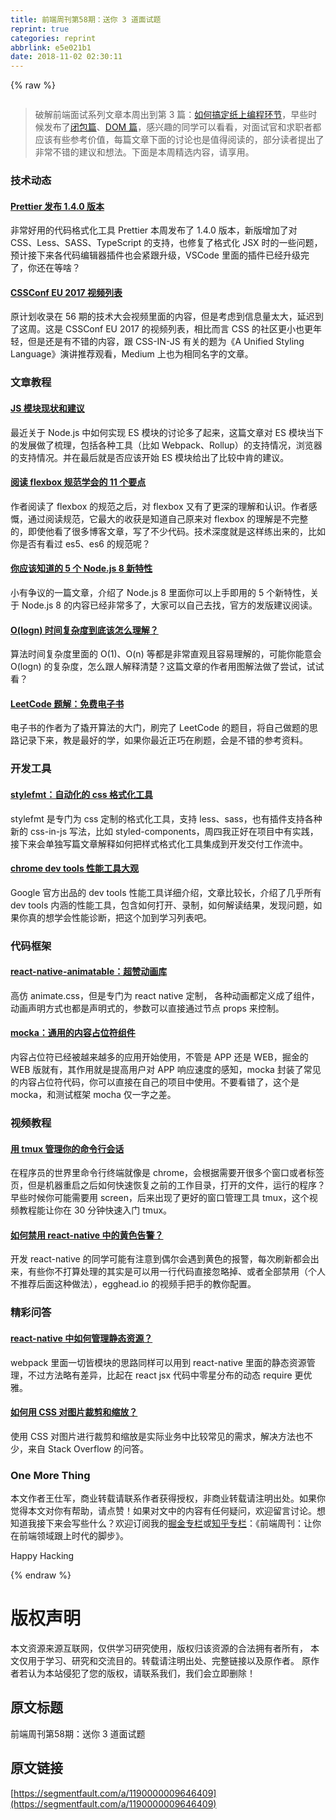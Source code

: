 ```yaml
---
title: 前端周刊第58期：送你 3 道面试题
reprint: true
categories: reprint
abbrlink: e5e021b1
date: 2018-11-02 02:30:11
---
```


{% raw %}
<p><span class="img-wrap"><img data-src="/img/remote/1460000009646412" src="https://static.alili.tech/img/remote/1460000009646412" alt="" title="" style="cursor:pointer;display:inline"></span></p><blockquote><p>&#x7834;&#x89E3;&#x524D;&#x7AEF;&#x9762;&#x8BD5;&#x7CFB;&#x5217;&#x6587;&#x7AE0;&#x672C;&#x5468;&#x51FA;&#x5230;&#x7B2C; 3 &#x7BC7;&#xFF1A;<a href="https://zhuanlan.zhihu.com/p/27172276" rel="nofollow noreferrer" target="_blank">&#x5982;&#x4F55;&#x641E;&#x5B9A;&#x7EB8;&#x4E0A;&#x7F16;&#x7A0B;&#x73AF;&#x8282;</a>&#xFF0C;&#x65E9;&#x4E9B;&#x65F6;&#x5019;&#x53D1;&#x5E03;&#x4E86;<a href="https://zhuanlan.zhihu.com/p/25855075" rel="nofollow noreferrer" target="_blank">&#x95ED;&#x5305;&#x7BC7;</a>&#x3001;<a href="https://zhuanlan.zhihu.com/p/26420034" rel="nofollow noreferrer" target="_blank">DOM &#x7BC7;</a>&#xFF0C;&#x611F;&#x5174;&#x8DA3;&#x7684;&#x540C;&#x5B66;&#x53EF;&#x4EE5;&#x770B;&#x770B;&#xFF0C;&#x5BF9;&#x9762;&#x8BD5;&#x5B98;&#x548C;&#x6C42;&#x804C;&#x8005;&#x90FD;&#x5E94;&#x8BE5;&#x6709;&#x4E9B;&#x53C2;&#x8003;&#x4EF7;&#x503C;&#xFF0C;&#x6BCF;&#x7BC7;&#x6587;&#x7AE0;&#x4E0B;&#x9762;&#x7684;&#x8BA8;&#x8BBA;&#x4E5F;&#x662F;&#x503C;&#x5F97;&#x9605;&#x8BFB;&#x7684;&#xFF0C;&#x90E8;&#x5206;&#x8BFB;&#x8005;&#x63D0;&#x51FA;&#x4E86;&#x975E;&#x5E38;&#x4E0D;&#x9519;&#x7684;&#x5EFA;&#x8BAE;&#x548C;&#x60F3;&#x6CD5;&#x3002;&#x4E0B;&#x9762;&#x662F;&#x672C;&#x5468;&#x7CBE;&#x9009;&#x5185;&#x5BB9;&#xFF0C;&#x8BF7;&#x4EAB;&#x7528;&#x3002;</p></blockquote><h3 id="articleHeader0">&#x6280;&#x672F;&#x52A8;&#x6001;</h3><h4><a href="https://github.com/prettier/prettier/releases/tag/1.4.0" rel="nofollow noreferrer" target="_blank">Prettier &#x53D1;&#x5E03; 1.4.0 &#x7248;&#x672C;</a></h4><p>&#x975E;&#x5E38;&#x597D;&#x7528;&#x7684;&#x4EE3;&#x7801;&#x683C;&#x5F0F;&#x5316;&#x5DE5;&#x5177; Prettier &#x672C;&#x5468;&#x53D1;&#x5E03;&#x4E86; 1.4.0 &#x7248;&#x672C;&#xFF0C;&#x65B0;&#x7248;&#x589E;&#x52A0;&#x4E86;&#x5BF9; CSS&#x3001;Less&#x3001;SASS&#x3001;TypeScript &#x7684;&#x652F;&#x6301;&#xFF0C;&#x4E5F;&#x4FEE;&#x590D;&#x4E86;&#x683C;&#x5F0F;&#x5316; JSX &#x65F6;&#x7684;&#x4E00;&#x4E9B;&#x95EE;&#x9898;&#xFF0C;&#x9884;&#x8BA1;&#x63A5;&#x4E0B;&#x6765;&#x5404;&#x4EE3;&#x7801;&#x7F16;&#x8F91;&#x5668;&#x63D2;&#x4EF6;&#x4E5F;&#x4F1A;&#x7D27;&#x8DDF;&#x5347;&#x7EA7;&#xFF0C;VSCode &#x91CC;&#x9762;&#x7684;&#x63D2;&#x4EF6;&#x5DF2;&#x7ECF;&#x5347;&#x7EA7;&#x5B8C;&#x4E86;&#xFF0C;&#x4F60;&#x8FD8;&#x5728;&#x7B49;&#x5565;&#xFF1F;</p><h4><a href="https://www.youtube.com/watch?v=-9lhH72KlKY&amp;list=PL37ZVnwpeshF0XmpjKBJ3-0kvr3b5ZpJR" rel="nofollow noreferrer" target="_blank">CSSConf EU 2017 &#x89C6;&#x9891;&#x5217;&#x8868;</a></h4><p>&#x539F;&#x8BA1;&#x5212;&#x6536;&#x5F55;&#x5728; 56 &#x671F;&#x7684;&#x6280;&#x672F;&#x5927;&#x4F1A;&#x89C6;&#x9891;&#x91CC;&#x9762;&#x7684;&#x5185;&#x5BB9;&#xFF0C;&#x4F46;&#x662F;&#x8003;&#x8651;&#x5230;&#x4FE1;&#x606F;&#x91CF;&#x592A;&#x5927;&#xFF0C;&#x5EF6;&#x8FDF;&#x5230;&#x4E86;&#x8FD9;&#x5468;&#x3002;&#x8FD9;&#x662F; CSSConf EU 2017 &#x7684;&#x89C6;&#x9891;&#x5217;&#x8868;&#xFF0C;&#x76F8;&#x6BD4;&#x800C;&#x8A00; CSS &#x7684;&#x793E;&#x533A;&#x66F4;&#x5C0F;&#x4E5F;&#x66F4;&#x5E74;&#x8F7B;&#xFF0C;&#x4F46;&#x662F;&#x8FD8;&#x662F;&#x6709;&#x4E0D;&#x9519;&#x7684;&#x5185;&#x5BB9;&#xFF0C;&#x8DDF; CSS-IN-JS &#x6709;&#x5173;&#x7684;&#x9898;&#x4E3A;&#x300A;A Unified Styling Language&#x300B;&#x6F14;&#x8BB2;&#x63A8;&#x8350;&#x89C2;&#x770B;&#xFF0C;Medium &#x4E0A;&#x4E5F;&#x4E3A;&#x76F8;&#x540C;&#x540D;&#x5B57;&#x7684;&#x6587;&#x7AE0;&#x3002;</p><h3 id="articleHeader1">&#x6587;&#x7AE0;&#x6559;&#x7A0B;</h3><h4><a href="https://medium.com/webpack/the-state-of-javascript-modules-4636d1774358" rel="nofollow noreferrer" target="_blank">JS &#x6A21;&#x5757;&#x73B0;&#x72B6;&#x548C;&#x5EFA;&#x8BAE;</a></h4><p>&#x6700;&#x8FD1;&#x5173;&#x4E8E; Node.js &#x4E2D;&#x5982;&#x4F55;&#x5B9E;&#x73B0; ES &#x6A21;&#x5757;&#x7684;&#x8BA8;&#x8BBA;&#x591A;&#x4E86;&#x8D77;&#x6765;&#xFF0C;&#x8FD9;&#x7BC7;&#x6587;&#x7AE0;&#x5BF9; ES &#x6A21;&#x5757;&#x5F53;&#x4E0B;&#x7684;&#x53D1;&#x5C55;&#x505A;&#x4E86;&#x68B3;&#x7406;&#xFF0C;&#x5305;&#x62EC;&#x5404;&#x79CD;&#x5DE5;&#x5177;&#xFF08;&#x6BD4;&#x5982; Webpack&#x3001;Rollup&#xFF09;&#x7684;&#x652F;&#x6301;&#x60C5;&#x51B5;&#xFF0C;&#x6D4F;&#x89C8;&#x5668;&#x7684;&#x652F;&#x6301;&#x60C5;&#x51B5;&#x3002;&#x5E76;&#x5728;&#x6700;&#x540E;&#x5C31;&#x662F;&#x5426;&#x5E94;&#x8BE5;&#x5F00;&#x59CB; ES &#x6A21;&#x5757;&#x7ED9;&#x51FA;&#x4E86;&#x6BD4;&#x8F83;&#x4E2D;&#x80AF;&#x7684;&#x5EFA;&#x8BAE;&#x3002;</p><h4><a href="https://hackernoon.com/11-things-i-learned-reading-the-flexbox-spec-5f0c799c776b" rel="nofollow noreferrer" target="_blank">&#x9605;&#x8BFB; flexbox &#x89C4;&#x8303;&#x5B66;&#x4F1A;&#x7684; 11 &#x4E2A;&#x8981;&#x70B9;</a></h4><p>&#x4F5C;&#x8005;&#x9605;&#x8BFB;&#x4E86; flexbox &#x7684;&#x89C4;&#x8303;&#x4E4B;&#x540E;&#xFF0C;&#x5BF9; flexbox &#x53C8;&#x6709;&#x4E86;&#x66F4;&#x6DF1;&#x7684;&#x7406;&#x89E3;&#x548C;&#x8BA4;&#x8BC6;&#x3002;&#x4F5C;&#x8005;&#x611F;&#x6168;&#xFF0C;&#x901A;&#x8FC7;&#x9605;&#x8BFB;&#x89C4;&#x8303;&#xFF0C;&#x5B83;&#x6700;&#x5927;&#x7684;&#x6536;&#x83B7;&#x662F;&#x77E5;&#x9053;&#x81EA;&#x5DF1;&#x539F;&#x6765;&#x5BF9; flexbox &#x7684;&#x7406;&#x89E3;&#x662F;&#x4E0D;&#x5B8C;&#x6574;&#x7684;&#xFF0C;&#x5373;&#x4F7F;&#x4ED6;&#x770B;&#x4E86;&#x5F88;&#x591A;&#x535A;&#x5BA2;&#x6587;&#x7AE0;&#xFF0C;&#x5199;&#x4E86;&#x4E0D;&#x5C11;&#x4EE3;&#x7801;&#x3002;&#x6280;&#x672F;&#x6DF1;&#x5EA6;&#x5C31;&#x662F;&#x8FD9;&#x6837;&#x7EC3;&#x51FA;&#x6765;&#x7684;&#xFF0C;&#x6BD4;&#x5982;&#x4F60;&#x662F;&#x5426;&#x6709;&#x770B;&#x8FC7; es5&#x3001;es6 &#x7684;&#x89C4;&#x8303;&#x5462;&#xFF1F;</p><h4><a href="http://codingsans.com/blog/node-8" rel="nofollow noreferrer" target="_blank">&#x4F60;&#x5E94;&#x8BE5;&#x77E5;&#x9053;&#x7684; 5 &#x4E2A; Node.js 8 &#x65B0;&#x7279;&#x6027;</a></h4><p>&#x5C0F;&#x6709;&#x4E89;&#x8BAE;&#x7684;&#x4E00;&#x7BC7;&#x6587;&#x7AE0;&#xFF0C;&#x4ECB;&#x7ECD;&#x4E86; Node.js 8 &#x91CC;&#x9762;&#x4F60;&#x53EF;&#x4EE5;&#x4E0A;&#x624B;&#x5373;&#x7528;&#x7684; 5 &#x4E2A;&#x65B0;&#x7279;&#x6027;&#xFF0C;&#x5173;&#x4E8E; Node.js 8 &#x7684;&#x5185;&#x5BB9;&#x5DF2;&#x7ECF;&#x975E;&#x5E38;&#x591A;&#x4E86;&#xFF0C;&#x5927;&#x5BB6;&#x53EF;&#x4EE5;&#x81EA;&#x5DF1;&#x53BB;&#x627E;&#xFF0C;&#x5B98;&#x65B9;&#x7684;&#x53D1;&#x7248;&#x5EFA;&#x8BAE;&#x9605;&#x8BFB;&#x3002;</p><h4><a href="https://hackernoon.com/what-does-the-time-complexity-o-log-n-actually-mean-45f94bb5bfbf" rel="nofollow noreferrer" target="_blank">O(logn) &#x65F6;&#x95F4;&#x590D;&#x6742;&#x5EA6;&#x5230;&#x5E95;&#x8BE5;&#x600E;&#x4E48;&#x7406;&#x89E3;&#xFF1F;</a></h4><p>&#x7B97;&#x6CD5;&#x65F6;&#x95F4;&#x590D;&#x6742;&#x5EA6;&#x91CC;&#x9762;&#x7684; O(1)&#x3001;O(n) &#x7B49;&#x90FD;&#x662F;&#x975E;&#x5E38;&#x76F4;&#x89C2;&#x4E14;&#x5BB9;&#x6613;&#x7406;&#x89E3;&#x7684;&#xFF0C;&#x53EF;&#x80FD;&#x4F60;&#x80FD;&#x610F;&#x4F1A; O(logn) &#x7684;&#x590D;&#x6742;&#x5EA6;&#xFF0C;&#x600E;&#x4E48;&#x8DDF;&#x4EBA;&#x89E3;&#x91CA;&#x6E05;&#x695A;&#xFF1F;&#x8FD9;&#x7BC7;&#x6587;&#x7AE0;&#x7684;&#x4F5C;&#x8005;&#x7528;&#x56FE;&#x89E3;&#x6CD5;&#x505A;&#x4E86;&#x5C1D;&#x8BD5;&#xFF0C;&#x8BD5;&#x8BD5;&#x770B;&#xFF1F;</p><h4><a href="https://www.gitbook.com/book/siddontang/leetcode-solution/details" rel="nofollow noreferrer" target="_blank">LeetCode &#x9898;&#x89E3;&#xFF1A;&#x514D;&#x8D39;&#x7535;&#x5B50;&#x4E66;</a></h4><p>&#x7535;&#x5B50;&#x4E66;&#x7684;&#x4F5C;&#x8005;&#x4E3A;&#x4E86;&#x64AC;&#x5F00;&#x7B97;&#x6CD5;&#x7684;&#x5927;&#x95E8;&#xFF0C;&#x5237;&#x5B8C;&#x4E86; LeetCode &#x7684;&#x9898;&#x76EE;&#xFF0C;&#x5C06;&#x81EA;&#x5DF1;&#x505A;&#x9898;&#x7684;&#x601D;&#x8DEF;&#x8BB0;&#x5F55;&#x4E0B;&#x6765;&#xFF0C;&#x6559;&#x662F;&#x6700;&#x597D;&#x7684;&#x5B66;&#xFF0C;&#x5982;&#x679C;&#x4F60;&#x6700;&#x8FD1;&#x6B63;&#x5DE7;&#x5728;&#x5237;&#x9898;&#xFF0C;&#x4F1A;&#x662F;&#x4E0D;&#x9519;&#x7684;&#x53C2;&#x8003;&#x8D44;&#x6599;&#x3002;</p><h3 id="articleHeader2">&#x5F00;&#x53D1;&#x5DE5;&#x5177;</h3><h4><a href="https://github.com/morishitter/stylefmt" rel="nofollow noreferrer" target="_blank">stylefmt&#xFF1A;&#x81EA;&#x52A8;&#x5316;&#x7684; css &#x683C;&#x5F0F;&#x5316;&#x5DE5;&#x5177;</a></h4><p>stylefmt &#x662F;&#x4E13;&#x95E8;&#x4E3A; css &#x5B9A;&#x5236;&#x7684;&#x683C;&#x5F0F;&#x5316;&#x5DE5;&#x5177;&#xFF0C;&#x652F;&#x6301; less&#x3001;sass&#xFF0C;&#x4E5F;&#x6709;&#x63D2;&#x4EF6;&#x652F;&#x6301;&#x5404;&#x79CD;&#x65B0;&#x7684; css-in-js &#x5199;&#x6CD5;&#xFF0C;&#x6BD4;&#x5982; styled-components&#xFF0C;&#x5468;&#x56DB;&#x6211;&#x6B63;&#x597D;&#x5728;&#x9879;&#x76EE;&#x4E2D;&#x6709;&#x5B9E;&#x8DF5;&#xFF0C;&#x63A5;&#x4E0B;&#x6765;&#x4F1A;&#x5355;&#x72EC;&#x5199;&#x7BC7;&#x6587;&#x7AE0;&#x89E3;&#x91CA;&#x5982;&#x4F55;&#x628A;&#x6837;&#x5F0F;&#x683C;&#x5F0F;&#x5316;&#x5DE5;&#x5177;&#x96C6;&#x6210;&#x5230;&#x5F00;&#x53D1;&#x4EA4;&#x4ED8;&#x5DE5;&#x4F5C;&#x6D41;&#x4E2D;&#x3002;</p><h4><a href="https://developers.google.com/web/tools/chrome-devtools/evaluate-performance/reference" rel="nofollow noreferrer" target="_blank">chrome dev tools &#x6027;&#x80FD;&#x5DE5;&#x5177;&#x5927;&#x89C2;</a></h4><p>Google &#x5B98;&#x65B9;&#x51FA;&#x54C1;&#x7684; dev tools &#x6027;&#x80FD;&#x5DE5;&#x5177;&#x8BE6;&#x7EC6;&#x4ECB;&#x7ECD;&#xFF0C;&#x6587;&#x7AE0;&#x6BD4;&#x8F83;&#x957F;&#xFF0C;&#x4ECB;&#x7ECD;&#x4E86;&#x51E0;&#x4E4E;&#x6240;&#x6709; dev tools &#x5185;&#x6DB5;&#x7684;&#x6027;&#x80FD;&#x5DE5;&#x5177;&#xFF0C;&#x5305;&#x542B;&#x5982;&#x4F55;&#x6253;&#x5F00;&#x3001;&#x5F55;&#x5236;&#xFF0C;&#x5982;&#x4F55;&#x89E3;&#x8BFB;&#x7ED3;&#x679C;&#xFF0C;&#x53D1;&#x73B0;&#x95EE;&#x9898;&#xFF0C;&#x5982;&#x679C;&#x4F60;&#x771F;&#x7684;&#x60F3;&#x5B66;&#x4F1A;&#x6027;&#x80FD;&#x8BCA;&#x65AD;&#xFF0C;&#x628A;&#x8FD9;&#x4E2A;&#x52A0;&#x5230;&#x5B66;&#x4E60;&#x5217;&#x8868;&#x5427;&#x3002;</p><h3 id="articleHeader3">&#x4EE3;&#x7801;&#x6846;&#x67B6;</h3><h4><a href="https://github.com/oblador/react-native-animatable" rel="nofollow noreferrer" target="_blank">react-native-animatable&#xFF1A;&#x8D85;&#x8D5E;&#x52A8;&#x753B;&#x5E93;</a></h4><p>&#x9AD8;&#x4EFF; animate.css&#xFF0C;&#x4F46;&#x662F;&#x4E13;&#x95E8;&#x4E3A; react native &#x5B9A;&#x5236;&#xFF0C; &#x5404;&#x79CD;&#x52A8;&#x753B;&#x90FD;&#x5B9A;&#x4E49;&#x6210;&#x4E86;&#x7EC4;&#x4EF6;&#xFF0C;&#x52A8;&#x753B;&#x58F0;&#x660E;&#x65B9;&#x5F0F;&#x4E5F;&#x90FD;&#x662F;&#x58F0;&#x660E;&#x5F0F;&#x7684;&#xFF0C;&#x53C2;&#x6570;&#x53EF;&#x4EE5;&#x76F4;&#x63A5;&#x901A;&#x8FC7;&#x8282;&#x70B9; props &#x6765;&#x63A7;&#x5236;&#x3002;</p><h4><a href="https://github.com/Chalarangelo/mocka?utm_campaign=explore-email&amp;utm_medium=email&amp;utm_source=newsletter&amp;utm_term=weekly" rel="nofollow noreferrer" target="_blank">mocka&#xFF1A;&#x901A;&#x7528;&#x7684;&#x5185;&#x5BB9;&#x5360;&#x4F4D;&#x7B26;&#x7EC4;&#x4EF6;</a></h4><p>&#x5185;&#x5BB9;&#x5360;&#x4F4D;&#x7B26;&#x5DF2;&#x7ECF;&#x88AB;&#x8D8A;&#x6765;&#x8D8A;&#x591A;&#x7684;&#x5E94;&#x7528;&#x5F00;&#x59CB;&#x4F7F;&#x7528;&#xFF0C;&#x4E0D;&#x7BA1;&#x662F; APP &#x8FD8;&#x662F; WEB&#xFF0C;&#x6398;&#x91D1;&#x7684; WEB &#x7248;&#x5C31;&#x6709;&#xFF0C;&#x5176;&#x4F5C;&#x7528;&#x5C31;&#x662F;&#x63D0;&#x9AD8;&#x7528;&#x6237;&#x5BF9; APP &#x54CD;&#x5E94;&#x901F;&#x5EA6;&#x7684;&#x611F;&#x77E5;&#xFF0C;mocka &#x5C01;&#x88C5;&#x4E86;&#x5E38;&#x89C1;&#x7684;&#x5185;&#x5BB9;&#x5360;&#x4F4D;&#x7B26;&#x4EE3;&#x7801;&#xFF0C;&#x4F60;&#x53EF;&#x4EE5;&#x76F4;&#x63A5;&#x5728;&#x81EA;&#x5DF1;&#x7684;&#x9879;&#x76EE;&#x4E2D;&#x4F7F;&#x7528;&#x3002;&#x4E0D;&#x8981;&#x770B;&#x9519;&#x4E86;&#xFF0C;&#x8FD9;&#x4E2A;&#x662F; mocka&#xFF0C;&#x548C;&#x6D4B;&#x8BD5;&#x6846;&#x67B6; mocha &#x4EC5;&#x4E00;&#x5B57;&#x4E4B;&#x5DEE;&#x3002;</p><h3 id="articleHeader4">&#x89C6;&#x9891;&#x6559;&#x7A0B;</h3><h4><a href="https://egghead.io/courses/wrangle-your-terminal-with-tmux" rel="nofollow noreferrer" target="_blank">&#x7528; tmux &#x7BA1;&#x7406;&#x4F60;&#x7684;&#x547D;&#x4EE4;&#x884C;&#x4F1A;&#x8BDD;</a></h4><p>&#x5728;&#x7A0B;&#x5E8F;&#x5458;&#x7684;&#x4E16;&#x754C;&#x91CC;&#x547D;&#x4EE4;&#x884C;&#x7EC8;&#x7AEF;&#x5C31;&#x50CF;&#x662F; chrome&#xFF0C;&#x4F1A;&#x6839;&#x636E;&#x9700;&#x8981;&#x5F00;&#x5F88;&#x591A;&#x4E2A;&#x7A97;&#x53E3;&#x6216;&#x8005;&#x6807;&#x7B7E;&#x9875;&#xFF0C;&#x4F46;&#x662F;&#x673A;&#x5668;&#x91CD;&#x542F;&#x4E4B;&#x540E;&#x5982;&#x4F55;&#x5FEB;&#x901F;&#x6062;&#x590D;&#x4E4B;&#x524D;&#x7684;&#x5DE5;&#x4F5C;&#x76EE;&#x5F55;&#xFF0C;&#x6253;&#x5F00;&#x7684;&#x6587;&#x4EF6;&#xFF0C;&#x8FD0;&#x884C;&#x7684;&#x7A0B;&#x5E8F;&#xFF1F;&#x65E9;&#x4E9B;&#x65F6;&#x5019;&#x4F60;&#x53EF;&#x80FD;&#x9700;&#x8981;&#x7528; screen&#xFF0C;&#x540E;&#x6765;&#x51FA;&#x73B0;&#x4E86;&#x66F4;&#x597D;&#x7684;&#x7A97;&#x53E3;&#x7BA1;&#x7406;&#x5DE5;&#x5177; tmux&#xFF0C;&#x8FD9;&#x4E2A;&#x89C6;&#x9891;&#x6559;&#x7A0B;&#x80FD;&#x8BA9;&#x4F60;&#x5728; 30 &#x5206;&#x949F;&#x5FEB;&#x901F;&#x5165;&#x95E8; tmux&#x3002;</p><h4><a href="https://egghead.io/lessons/react-disable-and-ignore-yellow-box-warnings-in-react-native?utm_content=bufferdbed7&amp;utm_medium=social&amp;utm_source=twitter.com&amp;utm_campaign=buffer" rel="nofollow noreferrer" target="_blank">&#x5982;&#x4F55;&#x7981;&#x7528; react-native &#x4E2D;&#x7684;&#x9EC4;&#x8272;&#x544A;&#x8B66;&#xFF1F;</a></h4><p>&#x5F00;&#x53D1; react-native &#x7684;&#x540C;&#x5B66;&#x53EF;&#x80FD;&#x6709;&#x6CE8;&#x610F;&#x5230;&#x5076;&#x5C14;&#x4F1A;&#x9047;&#x5230;&#x9EC4;&#x8272;&#x7684;&#x62A5;&#x8B66;&#xFF0C;&#x6BCF;&#x6B21;&#x5237;&#x65B0;&#x90FD;&#x4F1A;&#x51FA;&#x6765;&#xFF0C;&#x6709;&#x4E9B;&#x4F60;&#x4E0D;&#x6253;&#x7B97;&#x5904;&#x7406;&#x7684;&#x5176;&#x5B9E;&#x662F;&#x53EF;&#x4EE5;&#x7528;&#x4E00;&#x884C;&#x4EE3;&#x7801;&#x76F4;&#x63A5;&#x5FFD;&#x7565;&#x6389;&#x3001;&#x6216;&#x8005;&#x5168;&#x90E8;&#x7981;&#x7528;&#xFF08;&#x4E2A;&#x4EBA;&#x4E0D;&#x63A8;&#x8350;&#x540E;&#x9762;&#x8FD9;&#x79CD;&#x505A;&#x6CD5;&#xFF09;&#xFF0C;egghead.io &#x7684;&#x89C6;&#x9891;&#x624B;&#x628A;&#x624B;&#x7684;&#x6559;&#x4F60;&#x914D;&#x7F6E;&#x3002;</p><h3 id="articleHeader5">&#x7CBE;&#x5F69;&#x95EE;&#x7B54;</h3><h4><a href="https://willowtreeapps.com/ideas/react-native-tips-and-tricks-2-0-managing-static-assets-with-absolute-paths/" rel="nofollow noreferrer" target="_blank">react-native &#x4E2D;&#x5982;&#x4F55;&#x7BA1;&#x7406;&#x9759;&#x6001;&#x8D44;&#x6E90;&#xFF1F;</a></h4><p>webpack &#x91CC;&#x9762;&#x4E00;&#x5207;&#x7686;&#x6A21;&#x5757;&#x7684;&#x601D;&#x8DEF;&#x540C;&#x6837;&#x53EF;&#x4EE5;&#x7528;&#x5230; react-native &#x91CC;&#x9762;&#x7684;&#x9759;&#x6001;&#x8D44;&#x6E90;&#x7BA1;&#x7406;&#xFF0C;&#x4E0D;&#x8FC7;&#x65B9;&#x6CD5;&#x7565;&#x6709;&#x5DEE;&#x5F02;&#xFF0C;&#x6BD4;&#x8D77;&#x5728; react jsx &#x4EE3;&#x7801;&#x4E2D;&#x96F6;&#x661F;&#x5206;&#x5E03;&#x7684;&#x52A8;&#x6001; require &#x66F4;&#x4F18;&#x96C5;&#x3002;</p><h4><a href="https://stackoverflow.com/questions/493296/css-display-an-image-resized-and-cropped" rel="nofollow noreferrer" target="_blank">&#x5982;&#x4F55;&#x7528; CSS &#x5BF9;&#x56FE;&#x7247;&#x88C1;&#x526A;&#x548C;&#x7F29;&#x653E;&#xFF1F;</a></h4><p>&#x4F7F;&#x7528; CSS &#x5BF9;&#x56FE;&#x7247;&#x8FDB;&#x884C;&#x88C1;&#x526A;&#x548C;&#x7F29;&#x653E;&#x662F;&#x5B9E;&#x9645;&#x4E1A;&#x52A1;&#x4E2D;&#x6BD4;&#x8F83;&#x5E38;&#x89C1;&#x7684;&#x9700;&#x6C42;&#xFF0C;&#x89E3;&#x51B3;&#x65B9;&#x6CD5;&#x4E5F;&#x4E0D;&#x5C11;&#xFF0C;&#x6765;&#x81EA; Stack Overflow &#x7684;&#x95EE;&#x7B54;&#x3002;</p><h3 id="articleHeader6">One More Thing</h3><p>&#x672C;&#x6587;&#x4F5C;&#x8005;&#x738B;&#x4ED5;&#x519B;&#xFF0C;&#x5546;&#x4E1A;&#x8F6C;&#x8F7D;&#x8BF7;&#x8054;&#x7CFB;&#x4F5C;&#x8005;&#x83B7;&#x5F97;&#x6388;&#x6743;&#xFF0C;&#x975E;&#x5546;&#x4E1A;&#x8F6C;&#x8F7D;&#x8BF7;&#x6CE8;&#x660E;&#x51FA;&#x5904;&#x3002;&#x5982;&#x679C;&#x4F60;&#x89C9;&#x5F97;&#x672C;&#x6587;&#x5BF9;&#x4F60;&#x6709;&#x5E2E;&#x52A9;&#xFF0C;&#x8BF7;&#x70B9;&#x8D5E;&#xFF01;&#x5982;&#x679C;&#x5BF9;&#x6587;&#x4E2D;&#x7684;&#x5185;&#x5BB9;&#x6709;&#x4EFB;&#x4F55;&#x7591;&#x95EE;&#xFF0C;&#x6B22;&#x8FCE;&#x7559;&#x8A00;&#x8BA8;&#x8BBA;&#x3002;&#x60F3;&#x77E5;&#x9053;&#x6211;&#x63A5;&#x4E0B;&#x6765;&#x4F1A;&#x5199;&#x4E9B;&#x4EC0;&#x4E48;&#xFF1F;&#x6B22;&#x8FCE;&#x8BA2;&#x9605;&#x6211;&#x7684;<a href="https://juejin.im/user/57a7f634d342d300576b738d" rel="nofollow noreferrer" target="_blank">&#x6398;&#x91D1;&#x4E13;&#x680F;</a>&#x6216;<a href="https://zhuanlan.zhihu.com/feweekly" rel="nofollow noreferrer" target="_blank">&#x77E5;&#x4E4E;&#x4E13;&#x680F;</a>&#xFF1A;&#x300A;&#x524D;&#x7AEF;&#x5468;&#x520A;&#xFF1A;&#x8BA9;&#x4F60;&#x5728;&#x524D;&#x7AEF;&#x9886;&#x57DF;&#x8DDF;&#x4E0A;&#x65F6;&#x4EE3;&#x7684;&#x811A;&#x6B65;&#x300B;&#x3002;</p><p>Happy Hacking</p>
{% endraw %}

# 版权声明
本文资源来源互联网，仅供学习研究使用，版权归该资源的合法拥有者所有，
本文仅用于学习、研究和交流目的。转载请注明出处、完整链接以及原作者。
原作者若认为本站侵犯了您的版权，请联系我们，我们会立即删除！

## 原文标题
前端周刊第58期：送你 3 道面试题

## 原文链接
[https://segmentfault.com/a/1190000009646409](https://segmentfault.com/a/1190000009646409)


